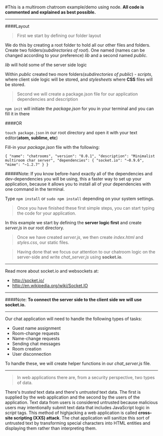 #This is a multiroom chatroom example/demo using node.
**All code is commented and explained as best possible.**

---

####Layout

> First we start by defining our folder layout

We do this by creating a root folder to hold all our other files and folders.
Create two folders(*subdirectories of root*). One named (names can be changed according to your preference) *lib* and a second named *public*.

*lib* will hold some of the server side logic

Within *public* created two more folders(*subdirectories of public*) - *scripts*, where client side logic will be stored, and *stylesheets* where **CSS** files will be stored.

> Second we will create a package.json file for our application dependencies and description

`npm init` will initiate the *package.json* for you in your terminal and you can fill it in there

####OR

`touch package.json` in our root directory and open it with your text editor(**atom, sublime, etc**)

Fill-in your *package.json* file with the following:

`{
    "name": "chatrooms",
    "version": "0.0.1",
    "description": "Minimalist multiroom char server",
    "dependencies": {
      "socket.io": "~0.9.6",
      "mime": "~1.2.7"
    }
  }`

#####Note: If you know before-hand exactly all of the dependencies and dev-dependencies you will be using, this a faster way to set up your application, because it allows you to install all of your dependencies with one command in the terminal.

Type `npm install` or `sudo npm install` depending on your system settings.

> Once you have finished these first simple steps, you can start typing the code for your application.

In this example we start by defining the **server logic first** and create *server.js* in our root directory.

> Once we have created *server.js*, we then create *index.html* and *styles.css*, our static files.

> Having done that we focus our attention to our chatroom logic on the server-side and write *chat_server.js* using **socket.io**.

---

Read more about socket.io and websockets at:
- http://socket.io/
- http://en.wikipedia.org/wiki/Socket.IO

---

####Note:
**To connect the server side to the client side we will use socket.io.**

---

Our chat application will need to handle the following types of tasks:
- Guest name assignment
- Room-change requests
- Name-change requests
- Sending chat messages
- Room creation
- User disconnection

To handle these, we will create helper functions in our *chat_server.js* file.

---

> In web applications there are, from a security perspective, two types of data.

There's *trusted* text data and there's *untrusted* text data. The first is supplied by the web application and the second by the users of
the application. Text data from users is considered untrusted because
malicious users may intentionally submit text data that includes JavaScript logic in *script* tags.
This method of highjacking a web application is called **cross-site scripting (XXS) attack**.
The chat application will sanitize this sort of untrusted text by transforming special characters into HTML entities and
displaying them rather than interpreting them.
